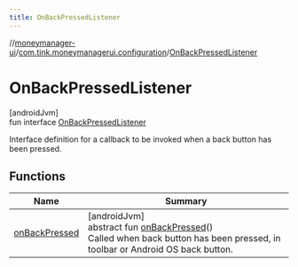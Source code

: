 ```yaml
---
title: OnBackPressedListener
---
```

//[moneymanager-ui](../../../index.html)/[com.tink.moneymanagerui.configuration](../index.html)/[OnBackPressedListener](index.html)



# OnBackPressedListener



[androidJvm]\
fun interface [OnBackPressedListener](index.html)

Interface definition for a callback to be invoked when a back button has been pressed.



## Functions


| Name | Summary |
|---|---|
| [onBackPressed](on-back-pressed.html) | [androidJvm]<br>abstract fun [onBackPressed](on-back-pressed.html)()<br>Called when back button has been pressed, in toolbar or Android OS back button. |

